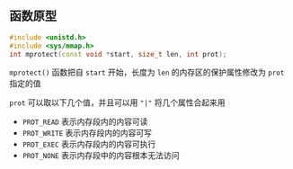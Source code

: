 ## 函数原型

``` C++
#include <unistd.h>
#include <sys/mmap.h>
int mprotect(const void *start, size_t len, int prot);
```

`mprotect()` 函数把自 `start` 开始，长度为 `len` 的内存区的保护属性修改为 `prot` 指定的值

`prot` 可以取以下几个值，并且可以用 `"|"` 将几个属性合起来用

- `PROT_READ` 表示内存段内的内容可读
- `PROT_WRITE` 表示内存段内的内容可写
- `PROT_EXEC` 表示内存段内的内容可执行
- `PROT_NONE` 表示内存段中的内容根本无法访问